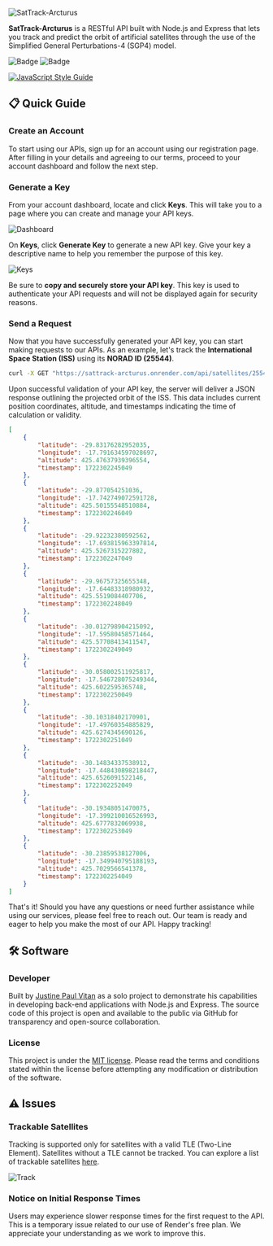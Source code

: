 ![SatTrack-Arcturus](https://res.cloudinary.com/dhv9gcew6/image/upload/q_auto/v1757695061/sattrack-arcturus/screenshots/home_ibtvp9.png)


**SatTrack-Arcturus** is a RESTful API built with Node.js and Express that lets you track and predict the orbit of artificial satellites through the use of the Simplified General Perturbations-4 (SGP4) model.


![Badge](https://img.shields.io/github/package-json/v/jpvitan/sattrack-arcturus)
![Badge](https://img.shields.io/github/license/jpvitan/sattrack-arcturus)


[![JavaScript Style Guide](https://cdn.rawgit.com/standard/standard/master/badge.svg)](https://github.com/standard/standard)


## 📋 Quick Guide


### Create an Account


To start using our APIs, sign up for an account using our registration page. After filling in your details and agreeing to our terms, proceed to your account dashboard and follow the next step.


### Generate a Key


From your account dashboard, locate and click **Keys**. This will take you to a page where you can create and manage your API keys.


![Dashboard](https://res.cloudinary.com/dhv9gcew6/image/upload/q_auto/v1757043307/sattrack-arcturus/screenshots/dashboard_fg9tv0.png)


On **Keys**, click **Generate Key** to generate a new API key. Give your key a descriptive name to help you remember the purpose of this key.


![Keys](https://res.cloudinary.com/dhv9gcew6/image/upload/q_auto/v1754678593/sattrack-arcturus/screenshots/keys_esfbig.png)


Be sure to **copy and securely store your API key**. This key is used to authenticate your API requests and will not be displayed again for security reasons.  


### Send a Request


Now that you have successfully generated your API key, you can start making requests to our APIs. As an example, let's track the **International Space Station (ISS)** using its **NORAD ID (25544)**.


```bash
curl -X GET "https://sattrack-arcturus.onrender.com/api/satellites/25544/orbit" -H "x-key: 65f4b4ac7ed8b0ee4708762d-82127ab2-5f7d-43ab-8bdb-1b5f6e7495c0"
```


Upon successful validation of your API key, the server will deliver a JSON response outlining the projected orbit of the ISS. This data includes current position coordinates, altitude, and timestamps indicating the time of calculation or validity.


```json
[
    {
        "latitude": -29.83176282952035,
        "longitude": -17.791634597028697,
        "altitude": 425.47637939396554,
        "timestamp": 1722302245049
    },
    {
        "latitude": -29.877054251036,
        "longitude": -17.742749072591728,
        "altitude": 425.50155548510884,
        "timestamp": 1722302246049
    },
    {
        "latitude": -29.92232380592562,
        "longitude": -17.693815963397814,
        "altitude": 425.5267315227802,
        "timestamp": 1722302247049
    },
    {
        "latitude": -29.96757325655348,
        "longitude": -17.64483318980932,
        "altitude": 425.5519084407706,
        "timestamp": 1722302248049
    },
    {
        "latitude": -30.012798904215092,
        "longitude": -17.59580458571464,
        "altitude": 425.57708413411547,
        "timestamp": 1722302249049
    },
    {
        "latitude": -30.058002511925817,
        "longitude": -17.546728075249344,
        "altitude": 425.6022595365748,
        "timestamp": 1722302250049
    },
    {
        "latitude": -30.10318402170901,
        "longitude": -17.49760354885829,
        "altitude": 425.6274345690126,
        "timestamp": 1722302251049
    },
    {
        "latitude": -30.14834337538912,
        "longitude": -17.448430898218447,
        "altitude": 425.6526091522146,
        "timestamp": 1722302252049
    },
    {
        "latitude": -30.19348051470075,
        "longitude": -17.399210016526993,
        "altitude": 425.6777832069938,
        "timestamp": 1722302253049
    },
    {
        "latitude": -30.23859538127006,
        "longitude": -17.349940795188193,
        "altitude": 425.7029566541378,
        "timestamp": 1722302254049
    }
]
```


That's it! Should you have any questions or need further assistance while using our services, please feel free to reach out. Our team is ready and eager to help you make the most of our API. Happy tracking!


## 🛠️ Software


### Developer


Built by [Justine Paul Vitan](https://jpvitan.com) as a solo project to demonstrate his capabilities in developing back-end applications with Node.js and Express. The source code of this project is open and available to the public via GitHub for transparency and open-source collaboration.


### License


This project is under the [MIT license](https://github.com/jpvitan/sattrack-arcturus/blob/master/LICENSE). Please read the terms and conditions stated within the license before attempting any modification or distribution of the software.


## ⚠️ Issues


### Trackable Satellites


Tracking is supported only for satellites with a valid TLE (Two-Line Element). Satellites without a TLE cannot be tracked. You can explore a list of trackable satellites [here](https://sattrack-arcturus.onrender.com/help/track).


![Track](https://res.cloudinary.com/dhv9gcew6/image/upload/q_auto/v1754678593/sattrack-arcturus/screenshots/track_ezf0jj.png)


### Notice on Initial Response Times


Users may experience slower response times for the first request to the API. This is a temporary issue related to our use of Render's free plan. We appreciate your understanding as we work to improve this.